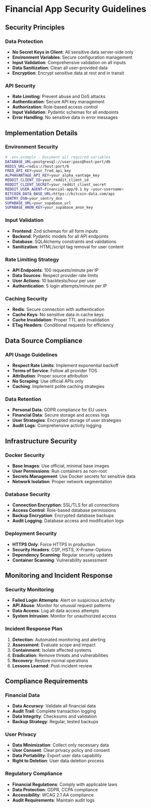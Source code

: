 # Financial App Security Guidelines

## Security Principles

### Data Protection
- **No Secret Keys in Client**: All sensitive data server-side only
- **Environment Variables**: Secure configuration management
- **Input Validation**: Comprehensive validation on all inputs
- **Data Sanitization**: Clean all user-provided data
- **Encryption**: Encrypt sensitive data at rest and in transit

### API Security
- **Rate Limiting**: Prevent abuse and DoS attacks
- **Authentication**: Secure API key management
- **Authorization**: Role-based access control
- **Input Validation**: Pydantic schemas for all endpoints
- **Error Handling**: No sensitive data in error messages

## Implementation Details

### Environment Security
```bash
# .env.example - Document all required variables
DATABASE_URL=postgresql://user:pass@host:port/db
REDIS_URL=redis://host:port/0
FRED_API_KEY=your_fred_api_key
ALPHAVANTAGE_API_KEY=your_alpha_vantage_key
REDDIT_CLIENT_ID=your_reddit_client_id
REDDIT_CLIENT_SECRET=your_reddit_client_secret
REDDIT_USER_AGENT=financial-app/0.1 by <your-username>
BITCOIN_DATA_BASE_URL=https://bitcoin-data.com/api
SENTRY_DSN=your_sentry_dsn
SUPABASE_URL=your_supabase_url
SUPABASE_ANON_KEY=your_supabase_anon_key
```

### Input Validation
- **Frontend**: Zod schemas for all form inputs
- **Backend**: Pydantic models for all API endpoints
- **Database**: SQLAlchemy constraints and validations
- **Sanitization**: HTML/script tag removal for user content

### Rate Limiting Strategy
- **API Endpoints**: 100 requests/minute per IP
- **Data Sources**: Respect provider rate limits
- **User Actions**: 10 backtests/hour per user
- **Authentication**: 5 login attempts/minute per IP

### Caching Security
- **Redis**: Secure connection with authentication
- **Cache Keys**: No sensitive data in cache keys
- **Cache Invalidation**: Proper TTL and invalidation
- **ETag Headers**: Conditional requests for efficiency

## Data Source Compliance

### API Usage Guidelines
- **Respect Rate Limits**: Implement exponential backoff
- **Terms of Service**: Follow all provider TOS
- **Attribution**: Proper source attribution
- **No Scraping**: Use official APIs only
- **Caching**: Implement polite caching strategies

### Data Retention
- **Personal Data**: GDPR compliance for EU users
- **Financial Data**: Secure storage and access logs
- **User Strategies**: Encrypted storage of user strategies
- **Audit Logs**: Comprehensive activity logging

## Infrastructure Security

### Docker Security
- **Base Images**: Use official, minimal base images
- **User Permissions**: Run containers as non-root
- **Secrets Management**: Use Docker secrets for sensitive data
- **Network Isolation**: Proper network segmentation

### Database Security
- **Connection Encryption**: SSL/TLS for all connections
- **Access Control**: Role-based database permissions
- **Backup Encryption**: Encrypted database backups
- **Audit Logging**: Database access and modification logs

### Deployment Security
- **HTTPS Only**: Force HTTPS in production
- **Security Headers**: CSP, HSTS, X-Frame-Options
- **Dependency Scanning**: Regular security updates
- **Container Scanning**: Vulnerability assessment

## Monitoring and Incident Response

### Security Monitoring
- **Failed Login Attempts**: Alert on suspicious activity
- **API Abuse**: Monitor for unusual request patterns
- **Data Access**: Log all data access attempts
- **System Intrusion**: Monitor for unauthorized access

### Incident Response Plan
1. **Detection**: Automated monitoring and alerting
2. **Assessment**: Evaluate scope and impact
3. **Containment**: Isolate affected systems
4. **Eradication**: Remove threats and vulnerabilities
5. **Recovery**: Restore normal operations
6. **Lessons Learned**: Post-incident review

## Compliance Requirements

### Financial Data
- **Data Accuracy**: Validate all financial data
- **Audit Trail**: Complete transaction logging
- **Data Integrity**: Checksums and validation
- **Backup Strategy**: Regular, tested backups

### User Privacy
- **Data Minimization**: Collect only necessary data
- **User Consent**: Clear privacy policy and consent
- **Data Portability**: Export user data capability
- **Right to Deletion**: User data deletion process

### Regulatory Compliance
- **Financial Regulations**: Comply with applicable laws
- **Data Protection**: GDPR, CCPA compliance
- **Accessibility**: WCAG 2.1 AA compliance
- **Audit Requirements**: Maintain audit logs
